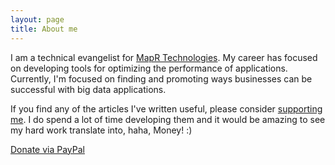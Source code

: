 ```yaml
---
layout: page
title: About me
---
```


I am a technical evangelist for [MapR Technologies](http://www.mapr.com). My career has focused on developing tools for optimizing the performance of applications. Currently, I'm focused on finding and promoting ways businesses can be successful with big data applications. 

<div class="main-explain-area padding-override jumbotron">
<p class="margin-override font-override">If you find any of the articles I've written useful, please consider <a href=https://www.paypal.me/iandownard/15>supporting me</a>. I do spend a lot of time developing them and it would be amazing to see my hard work translate into, haha, Money! :)</p>
<div id="paypalbtn">
<a class="btn btn-primary btn" href="https://www.paypal.me/iandownard/15">Donate via PayPal</a>
</div>
</div>


